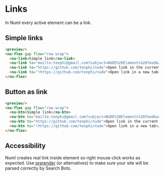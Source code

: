 # Links

In Numl every active element can be a link.

## Simple links

```html
<preview/>
<nu-flex gap flow="row wrap">
  <nu-link>Simple link</nu-link>
  <nu-link to="mailto:tenphi@gmail.com?subject=NUDE%20Elements%20feedback">Email link</nu-link>
  <nu-link to="https://github.com/tenphi/nude">Open link in the current tab</nu-link>
  <nu-link to="!https://github.com/tenphi/nude">Open link in a new tab</nu-link>
</nu-flex>
```

## Button as link

```html
<preview/>
<nu-flex gap flow="row wrap">
  <nu-btn>Simple link</nu-btn>
  <nu-btn to="mailto:tenphi@gmail.com?subject=NUDE%20Elements%20feedback">Email link</nu-btn>
  <nu-btn to="https://github.com/tenphi/nude">Open link in the current tab</nu-btn>
  <nu-btn to="!https://github.com/tenphi/nude">Open link in a new tab</nu-btn>
</nu-flex>
```

## Accessibility

Numl creates real link inside element so right mouse click works as expected. Use [prerender](https://github.com/prerender/prerender) (or alternatives) to make sure your site will be parsed correctly by Search Bots.
